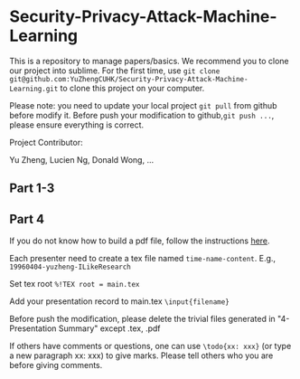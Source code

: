 # Security-Privacy-Attack-Machine-Learning
This is a repository to manage papers/basics.
We recommend you to clone our project into sublime. For the first time, use ```git clone git@github.com:YuZhengCUHK/Security-Privacy-Attack-Machine-Learning.git``` to clone this project on your computer. 

Please note: you need to update your local project ```git pull``` from github before modify it. Before push your modification to github,```git push ...```, please ensure everything is correct.

Project Contributor:

Yu Zheng, Lucien Ng, Donald Wong, ...



## Part 1-3

## Part 4

If you do not know how to build a pdf file, follow the instructions [here](https://evgenii.com/blog/creating-pdf-from-latex-in-sublime-text-3/).

Each presenter need to create a tex file named ```time-name-content```.
E.g., ```19960404-yuzheng-ILikeResearch```

Set tex root ```%!TEX root = main.tex```

Add your presentation record to main.tex ```\input{filename}```

Before push the modification, please delete the trivial files generated in "4-Presentation Summary" except .tex, .pdf 

If others have comments or questions, one can use ```\todo{xx: xxx}``` (or type a new paragraph xx: xxx) to give marks. Please tell others who you are before giving comments.
